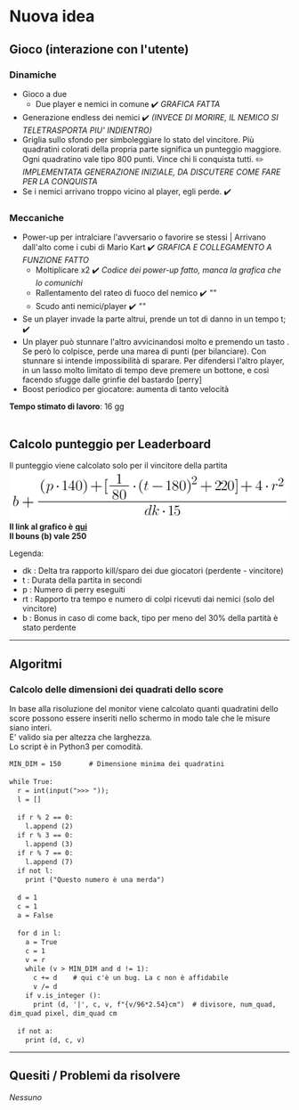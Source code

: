 # Nuova idea

## Gioco (interazione con l'utente)
### Dinamiche
- Gioco a due
  - Due player e nemici in comune            ✔️ _GRAFICA FATTA_
- Generazione endless dei nemici             ✔️ _(INVECE DI MORIRE, IL NEMICO SI TELETRASPORTA PIU' INDIENTRO)_
- Griglia sullo sfondo per simboleggiare lo stato del vincitore. Più quadratini colorati della propria parte significa un punteggio maggiore.
  Ogni quadratino vale tipo 800 punti. Vince chi li conquista tutti.    ✏️ _IMPLEMENTATA GENERAZIONE INIZIALE, DA DISCUTERE COME FARE PER LA CONQUISTA_
- Se i nemici arrivano troppo vicino al player, egli perde.     ✔️

### Meccaniche
- Power-up per intralciare l'avversario o favorire se stessi      | Arrivano dall'alto come i cubi di Mario Kart    ✔️ _GRAFICA E COLLEGAMENTO A FUNZIONE FATTO_
  - Moltiplicare x2                                     ✔️ _Codice dei power-up fatto, manca la grafica che lo comunichi_
  - Rallentamento del rateo di fuoco del nemico         ✔️ _""_
  - Scudo anti nemici/player                            ✔️ _""_
- Se un player invade la parte altrui, prende un tot di danno in un tempo t;    ✔️
- Un player può stunnare l'altro avvicinandosi molto e premendo un tasto . Se però lo colpisce, perde una marea di punti (per bilanciare).
  Con stunnare si intende impossibilità di sparare. Per difendersi l'altro player, in un lasso molto limitato di tempo deve premere un bottone, e così facendo sfugge
  dalle grinfie del bastardo [perry]
- Boost periodico per giocatore: aumenta di tanto velocità
  
**Tempo stimato di lavoro**: 16 gg
<br><br>
## Calcolo punteggio per Leaderboard
Il punteggio viene calcolato solo per il vincitore della partita
![Equazione](./Formula_calcolo_score.png)
<br>**Il link al grafico è** [**qui**](https://www.desmos.com/calculator/evwekbh6lv)
<br>**Il bouns (b) vale 250**

Legenda:
 - dk : Delta tra rapporto kill/sparo dei due giocatori (perdente - vincitore)
 - t  : Durata della partita in secondi
 - p  : Numero di perry eseguiti
 - rt : Rapporto tra tempo e numero di colpi ricevuti dai nemici (solo del vincitore)
 - b  : Bonus in caso di come back, tipo per meno del 30% della partità è stato perdente

---------------
## Algoritmi
### Calcolo delle dimensioni dei quadrati dello score
In base alla risoluzione del monitor viene calcolato quanti quadratini dello score possono essere inseriti nello schermo in modo tale che le misure siano interi.
<br>E' valido sia per altezza che larghezza.
<br>Lo script è in Python3 per comodità.
```python3
MIN_DIM = 150       # Dimensione minima dei quadratini

while True:
  r = int(input(">>> "));
  l = []
  
  if r % 2 == 0:
    l.append (2)
  if r % 3 == 0:
    l.append (3)
  if r % 7 == 0:
    l.append (7)
  if not l:
    print ("Questo numero è una merda")
  
  d = 1
  c = 1
  a = False
  
  for d in l:
    a = True
    c = 1
    v = r
    while (v > MIN_DIM and d != 1):
      c += d    # qui c'è un bug. La c non è affidabile
      v /= d
    if v.is_integer ():
      print (d, '|', c, v, f"{v/96*2.54}cm")  # divisore, num_quad, dim_quad pixel, dim_quad cm
  
  if not a:
    print (d, c, v)
```
---------------

## Quesiti / Problemi da risolvere
 *Nessuno*
